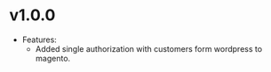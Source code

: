 v1.0.0
==================
* Features:
    * Added single authorization with customers form wordpress to magento.
